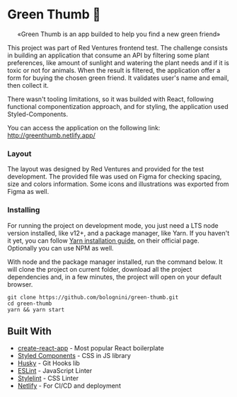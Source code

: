 # Green Thumb 🌱
<p align="center">&laquo;Green Thumb is an app builded to help you find a new green friend&raquo;</p>

This project was part of Red Ventures frontend test. The challenge consists in building an application that consume an API by filtering some plant preferences, like amount of sunlight and watering the plant needs and if it is toxic or not for animals. When the result is filtered, the application offer a form for buying the chosen green friend. It validates user's name and email, then collect it.

There wasn't tooling limitations, so it was builded with React, following functional componentization approach, and for styling, the application used Styled-Components.

You can access the application on the following link: http://greenthumb.netlify.app/

### Layout

The layout was designed by Red Ventures and provided for the test development. The provided file was used on Figma for checking spacing, size and colors information. Some icons and illustrations was exported from Figma as well.

### Installing

For running the project on development mode, you just need a LTS node version installed, like v12+, and a package manager, like Yarn. If you haven't it yet, you can follow [Yarn installation guide](https://classic.yarnpkg.com/pt-BR/docs/install/), on their official page. Optionally you can use NPM as well.

With node and the package manager installed, run the command below. It will clone the project on current folder, download all the project dependencies and, in a few minutes, the project will open on your default browser.

```shell
git clone https://github.com/bolognini/green-thumb.git
cd green-thumb
yarn && yarn start
```

## Built With

* [create-react-app](https://github.com/facebook/create-react-app) - Most popular React boilerplate
* [Styled Components](https://styled-components.com/) - CSS in JS library
* [Husky](https://github.com/typicode/husky) - Git Hooks lib
* [ESLint](https://eslint.org/) - JavaScript Linter
* [Stylelint](http://stylelint.io/) - CSS Linter
* [Netlify](https://www.netlify.com/) - For CI/CD and deployment